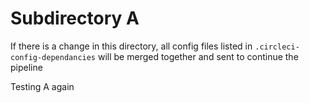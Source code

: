 # Subdirectory A

If there is a change in this directory, all config files listed in `.circleci-config-dependancies` will be merged together and sent to continue the pipeline

Testing A again